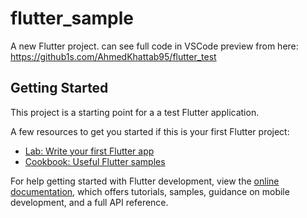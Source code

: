 # flutter_sample

A new Flutter project.
can see full code in VSCode preview from here: https://github1s.com/AhmedKhattab95/flutter_test

## Getting Started

This project is a starting point for a a test Flutter application.

A few resources to get you started if this is your first Flutter project:

- [Lab: Write your first Flutter app](https://docs.flutter.dev/get-started/codelab)
- [Cookbook: Useful Flutter samples](https://docs.flutter.dev/cookbook)

For help getting started with Flutter development, view the
[online documentation](https://docs.flutter.dev/), which offers tutorials,
samples, guidance on mobile development, and a full API reference.
